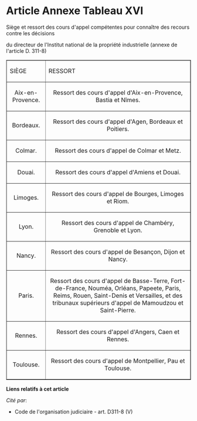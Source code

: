 # Article Annexe Tableau XVI

Siège et ressort des cours d'appel compétentes pour connaître des recours contre les décisions

du directeur de l'Institut national de la propriété industrielle (annexe de l'article D. 311-8) 

<table align="center" border="1" width="720">
  <tbody>
    <tr>
      <td>

SIÈGE

</td>
      <td colspan="2">

RESSORT

</td>
    </tr>
    <tr>
      <td align="center">

Aix-en-Provence.

</td>
      <td align="center">

Ressort des cours d'appel d'Aix-en-Provence, Bastia et Nîmes.

</td>
    </tr>
    <tr>
      <td align="center">

Bordeaux.

</td>
      <td align="center">

Ressort des cours d'appel d'Agen, Bordeaux et Poitiers.

</td>
    </tr>
    <tr>
      <td align="center">

Colmar.

</td>
      <td align="center">

Ressort des cours d'appel de Colmar et Metz.

</td>
    </tr>
    <tr>
      <td align="center">

Douai.

</td>
      <td align="center">

Ressort des cours d'appel d'Amiens et Douai.

</td>
    </tr>
    <tr>
      <td align="center">

Limoges.

</td>
      <td align="center">

Ressort des cours d'appel de Bourges, Limoges et Riom.

</td>
    </tr>
    <tr>
      <td align="center">

Lyon.

</td>
      <td align="center">

Ressort des cours d'appel de Chambéry, Grenoble et Lyon.

</td>
    </tr>
    <tr>
      <td align="center">

Nancy.

</td>
      <td align="center">

Ressort des cours d'appel de Besançon, Dijon et Nancy.

</td>
    </tr>
    <tr>
      <td align="center">

Paris.

</td>
      <td align="center">

Ressort des cours d'appel de Basse-Terre, Fort-de-France, Nouméa, Orléans, Papeete, Paris, Reims, Rouen, Saint-Denis et
Versailles, et des tribunaux supérieurs d'appel de Mamoudzou et Saint-Pierre.

</td>
    </tr>
    <tr>
      <td align="center">

Rennes.

</td>
      <td align="center">

Ressort des cours d'appel d'Angers, Caen et Rennes.

</td>
    </tr>
    <tr>
      <td align="center">

Toulouse.

</td>
      <td align="center">

Ressort des cours d'appel de Montpellier, Pau et Toulouse.

</td>
    </tr>
  </tbody>
</table>

**Liens relatifs à cet article**

_Cité par_:

  - Code de l'organisation judiciaire - art. D311-8 (V)
